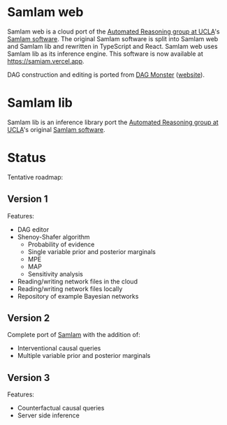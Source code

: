 # SamIam web

SamIam web is a cloud port of the [Automated Reasoning group at UCLA](http://reasoning.cs.ucla.edu/)'s [SamIam software](http://reasoning.cs.ucla.edu/samiam). The original SamIam software is split into SamIam web and SamIam lib and rewritten in TypeScript and React. SamIam web uses SamIam lib as its inference engine. This software is now available at https://samiam.vercel.app.

DAG construction and editing is ported from [DAG Monster](https://github.com/kenmueller/dagger) ([website](https://dag.monster)).

# SamIam lib

SamIam lib is an inference library port the [Automated Reasoning group at UCLA](http://reasoning.cs.ucla.edu/)'s original [SamIam software](http://reasoning.cs.ucla.edu/samiam).

# Status

Tentative roadmap:

## Version 1

Features:

- DAG editor
- Shenoy-Shafer algorithm
  - Probability of evidence
  - Single variable prior and posterior marginals
  - MPE
  - MAP
  - Sensitivity analysis
- Reading/writing network files in the cloud
- Reading/writing network files locally
- Repository of example Bayesian networks

## Version 2

Complete port of [SamIam](https://github.com/uclareasoning/SamIam) with the addition of:

- Interventional causal queries
- Multiple variable prior and posterior marginals

## Version 3

Features:

- Counterfactual causal queries
- Server side inference
